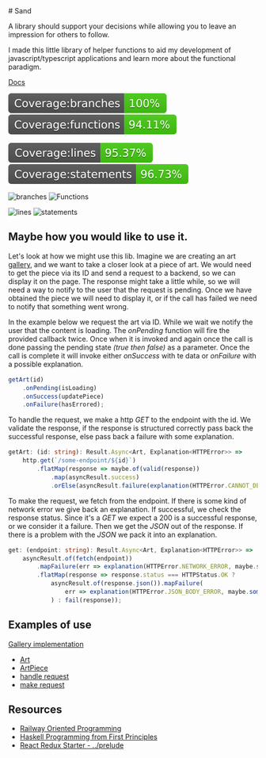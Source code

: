 <link href="./style.css" rel="stylesheet" type="text/css" media="all" /> 
# Sand

A library should support your decisions while allowing you to leave an impression for others to follow.

I made this little library of helper functions to aid my development of javascript/typescript applications and learn
more about the functional paradigm.

[Docs](https://ryandur.github.io/sand/modules.html)

![branches](./docs/badges/badge-branches.svg) ![Functions](./docs/badges/badge-functions.svg)

![lines](./docs/badges/badge-lines.svg) ![statements](./docs/badges/badge-statements.svg)

![branches](./docs/badges/coverage-branches.svg) ![Functions](./docs/badges/coverage-functions.svg)

![lines](./docs/badges/coverage-lines.svg) ![statements](./docs/badges/coverage-statements.svg)

## Maybe how you would like to use it.

Let's look at how we might use this lib. Imagine we are creating an
art [gallery](https://peaceful-heyrovsky-96583c.netlify.app/gallery?page=1&size=8&tab=aic), and we want to take a closer
look at a piece of art. We would need to get the piece via its ID and send a request to a backend, so we can display it
on the page. The response might take a little while, so we will need a way to notify to the user that the request is
pending. Once we have obtained the piece we will need to display it, or if the call has failed we need to notify that
something went wrong.

In the example below we request the art via ID. While we wait we notify the user that the content is loading. The
*onPending* function will fire the provided callback twice. Once when it is invoked and again once the call is done
passing the pending state *(true then false)* as a parameter. Once the call is complete it will invoke either
*onSuccess* with te data or *onFailure* with a possible explanation.

```typescript
getArt(id)
    .onPending(isLoading)
    .onSuccess(updatePiece)
    .onFailure(hasErrored);
```

To handle the request, we make a http *GET* to the endpoint with the id. We validate the response, if the response is
structured correctly pass back the successful response, else pass back a failure with some explanation.

```typescript
getArt: (id: string): Result.Async<Art, Explanation<HTTPError>> =>
    http.get(`/some-endpoint/${id}`)
        .flatMap(response => maybe.of(valid(response))
            .map(asyncResult.success)
            .orElse(asyncResult.failure(explanation(HTTPError.CANNOT_DECODE))))
```

To make the request, we fetch from the endpoint. If there is some kind of network error we give back an explanation. If
successful, we check the response status. Since it's a *GET* we expect a 200 is a successful response, or we consider it
a failure. Then we get the *JSON* out of the response. If there is a problem with the *JSON* we pack it into an
explanation.

```typescript
get: (endpoint: string): Result.Async<Art, Explanation<HTTPError>> =>
    asyncResult.of(fetch(endpoint))
        .mapFailure(err => explanation(HTTPError.NETWORK_ERROR, maybe.some(err)))
        .flatMap(response => response.status === HTTPStatus.OK ?
            asyncResult.of(response.json()).mapFailure(
                err => explanation(HTTPError.JSON_BODY_ERROR, maybe.some(err))
            ) : fail(response));
```

## Examples of use

[Gallery implementation](https://github.com/RyanDur/ChosenPicachu/tree/main/src/lib/components/Gallery)

* [Art](https://github.com/RyanDur/ChosenPicachu/blob/main/src/lib/components/Gallery/Art/index.tsx#L19)
* [ArtPiece](https://github.com/RyanDur/ChosenPicachu/blob/main/src/lib/components/Gallery/ArtPiece/index.tsx#L19)
* [handle request](https://github.com/RyanDur/ChosenPicachu/blob/main/src/data/artGallery/index.ts#L11)
* [make request](https://github.com/RyanDur/ChosenPicachu/blob/main/src/data/http.ts#L24)

## Resources

* [Railway Oriented Programming](https://fsharpforfunandprofit.com/rop/)
* [Haskell Programming from First Principles](https://haskellbook.com/)
* [React Redux Starter - ../prelude](https://github.com/dam5s/react-redux-starter/tree/main/src/prelude)